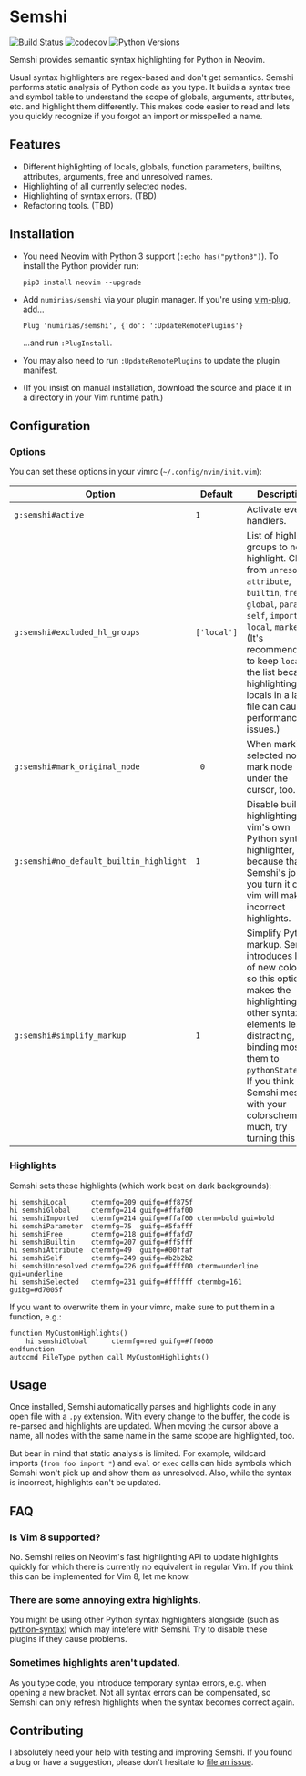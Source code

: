 # Semshi

[![Build Status](https://travis-ci.org/numirias/semshi.svg?branch=master)](https://travis-ci.org/numirias/semshi)
[![codecov](https://codecov.io/gh/numirias/semshi/branch/master/graph/badge.svg)](https://codecov.io/gh/numirias/semshi)
![Python Versions](https://img.shields.io/badge/python-3.5,%203.6-blue.svg)

Semshi provides semantic syntax highlighting for Python in Neovim.

Usual syntax highlighters are regex-based and don't get semantics. Semshi performs static analysis of Python code as you type. It builds a syntax tree and symbol table to understand the scope of globals, arguments, attributes, etc. and highlight them differently. This makes code easier to read and lets you quickly recognize if you forgot an import or misspelled a name.

## Features

- Different highlighting of locals, globals, function parameters, builtins, attributes, arguments, free and unresolved names.
- Highlighting of all currently selected nodes.
- Highlighting of syntax errors. (TBD)
- Refactoring tools. (TBD)

## Installation

- You need Neovim with Python 3 support (`:echo has("python3")`). To install the Python provider run:

      pip3 install neovim --upgrade 
    
- Add `numirias/semshi` via your plugin manager. If you're using [vim-plug](https://github.com/junegunn/vim-plug), add... 

      Plug 'numirias/semshi', {'do': ':UpdateRemotePlugins'}
      
  ...and run `:PlugInstall`.

- You may also need to run `:UpdateRemotePlugins` to update the plugin manifest.

- (If you insist on manual installation, download the source and place it in a directory in your Vim runtime path.)


## Configuration

### Options

You can set these options in your vimrc (`~/.config/nvim/init.vim`):

| Option | Default | Description |
| --- | --- | --- |
| `g:semshi#active` | `1` | Activate event handlers. |
| `g:semshi#excluded_hl_groups` | `['local']` | List of highlight groups to not highlight. Chose from `unresolved`, `attribute`, `builtin`, `free`, `global`, `param`, `self`, `imported`, `local`, `marked`. (It's recommended to keep `local` in the list because highlighting all locals in a large file can cause performance issues.) |
| `g:semshi#mark_original_node ` | ` 0` | When marking selected nodes, mark node under the cursor, too. |
| `g:semshi#no_default_builtin_highlight` | `1` | Disable builtin highlighting by vim's own Python syntax highlighter, because that's Semshi's job. If you turn it off, vim will make incorrect highlights. |
| `g:semshi#simplify_markup` | `1` | Simplify Python markup. Semshi introduces lots of new colors, so this option makes the highlighting of other syntax elements less distracting, binding most of them to `pythonStatement`. If you think Semshi messes with your colorscheme too much, try turning this off. |

### Highlights

Semshi sets these highlights (which work best on dark backgrounds):

```VimL
hi semshiLocal      ctermfg=209 guifg=#ff875f
hi semshiGlobal     ctermfg=214 guifg=#ffaf00
hi semshiImported   ctermfg=214 guifg=#ffaf00 cterm=bold gui=bold
hi semshiParameter  ctermfg=75  guifg=#5fafff
hi semshiFree       ctermfg=218 guifg=#ffafd7
hi semshiBuiltin    ctermfg=207 guifg=#ff5fff
hi semshiAttribute  ctermfg=49  guifg=#00ffaf
hi semshiSelf       ctermfg=249 guifg=#b2b2b2
hi semshiUnresolved ctermfg=226 guifg=#ffff00 cterm=underline gui=underline
hi semshiSelected   ctermfg=231 guifg=#ffffff ctermbg=161 guibg=#d7005f
```
If you want to overwrite them in your vimrc, make sure to put them in a function, e.g.:

```VimL
function MyCustomHighlights()
    hi semshiGlobal      ctermfg=red guifg=#ff0000
endfunction
autocmd FileType python call MyCustomHighlights()
```

## Usage

Once installed, Semshi automatically parses and highlights code in any open file with a `.py` extension. With every change to the buffer, the code is re-parsed and highlights are updated. When moving the cursor above a name, all nodes with the same name in the same scope are highlighted, too.

But bear in mind that static analysis is limited. For example, wildcard imports (`from foo import *`) and `eval` or `exec` calls can hide symbols which Semshi won't pick up and show them as unresolved. Also, while the syntax is incorrect, highlights can't be updated.

## FAQ

### Is Vim 8 supported?

No. Semshi relies on Neovim's fast highlighting API to update highlights quickly for which there is currently no equivalent in regular Vim. If you think this can be implemented for Vim 8, let me know.

### There are some annoying extra highlights.

You might be using other Python syntax highlighters alongside (such as [python-syntax](https://github.com/vim-python/python-syntax)) which may intefere with Semshi. Try to disable these plugins if they cause problems.

### Sometimes highlights aren't updated.

As you type code, you introduce temporary syntax errors, e.g. when opening a new bracket. Not all syntax errors can be compensated, so Semshi can only refresh highlights when the syntax becomes correct again.

## Contributing

I absolutely need your help with testing and improving Semshi. If you found a bug or have a suggestion, please don't hesitate to [file an issue](https://github.com/numirias/semshi/issues/new).
